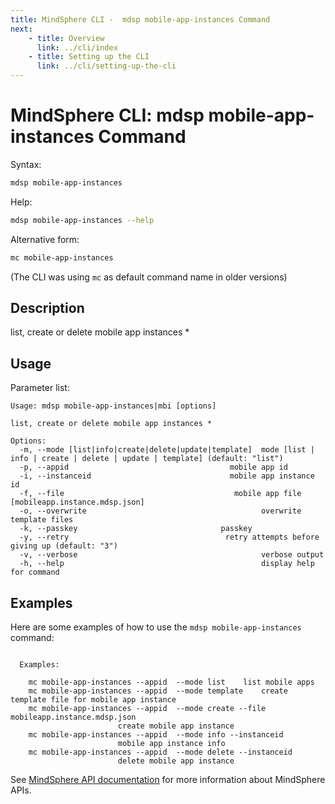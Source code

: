 ```yaml
---
title: MindSphere CLI -  mdsp mobile-app-instances Command
next:
    - title: Overview
      link: ../cli/index
    - title: Setting up the CLI
      link: ../cli/setting-up-the-cli
---
```


# MindSphere CLI: mdsp mobile-app-instances Command

Syntax:

```bash
mdsp mobile-app-instances
```

Help:

```bash
mdsp mobile-app-instances --help
```

Alternative form:

```bash
mc mobile-app-instances
```

(The CLI was using `mc` as default command name in older versions)

## Description

list, create or delete mobile app instances *

## Usage

Parameter list:

```text
Usage: mdsp mobile-app-instances|mbi [options]

list, create or delete mobile app instances *

Options:
  -m, --mode [list|info|create|delete|update|template]  mode [list | info | create | delete | update | template] (default: "list")
  -p, --appid                                    mobile app id
  -i, --instanceid                               mobile app instance id
  -f, --file                                      mobile app file [mobileapp.instance.mdsp.json]
  -o, --overwrite                                       overwrite template files
  -k, --passkey                                passkey
  -y, --retry                                   retry attempts before giving up (default: "3")
  -v, --verbose                                         verbose output
  -h, --help                                            display help for command

```

## Examples

Here are some examples of how to use the `mdsp mobile-app-instances` command:

```text

  Examples:

    mc mobile-app-instances --appid  --mode list 	list mobile apps
    mc mobile-app-instances --appid  --mode template 	create template file for mobile app instance
    mc mobile-app-instances --appid  --mode create --file mobileapp.instance.mdsp.json 
						create mobile app instance
    mc mobile-app-instances --appid  --mode info --instanceid 
						mobile app instance info
    mc mobile-app-instances --appid  --mode delete --instanceid 
						delete mobile app instance

```

See [MindSphere API documentation](https://documentation.mindsphere.io/MindSphere/apis/index.html) for more information about MindSphere APIs.